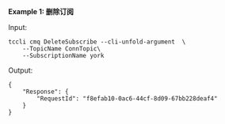 **Example 1: 删除订阅**



Input: 

```
tccli cmq DeleteSubscribe --cli-unfold-argument  \
    --TopicName ConnTopic\
    --SubscriptionName york
```

Output: 
```
{
    "Response": {
        "RequestId": "f8efab10-0ac6-44cf-8d09-67bb228deaf4"
    }
}
```

